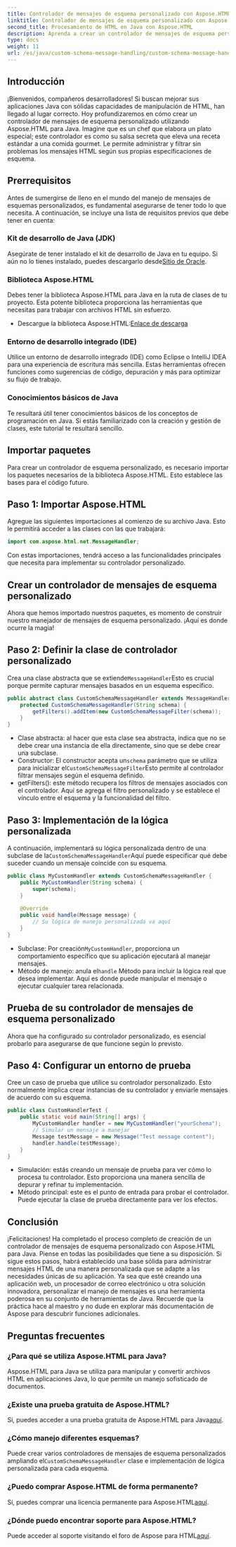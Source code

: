 ```yaml
---
title: Controlador de mensajes de esquema personalizado con Aspose.HTML para Java
linktitle: Controlador de mensajes de esquema personalizado con Aspose.HTML para Java
second_title: Procesamiento de HTML en Java con Aspose.HTML
description: Aprenda a crear un controlador de mensajes de esquema personalizado con Aspose.HTML para Java. Este tutorial le guiará paso a paso a través del proceso.
type: docs
weight: 11
url: /es/java/custom-schema-message-handling/custom-schema-message-handler/
---
```

## Introducción
¡Bienvenidos, compañeros desarrolladores! Si buscan mejorar sus aplicaciones Java con sólidas capacidades de manipulación de HTML, han llegado al lugar correcto. Hoy profundizaremos en cómo crear un controlador de mensajes de esquema personalizado utilizando Aspose.HTML para Java. Imagine que es un chef que elabora un plato especial; este controlador es como su salsa secreta que eleva una receta estándar a una comida gourmet. Le permite administrar y filtrar sin problemas los mensajes HTML según sus propias especificaciones de esquema.
## Prerrequisitos
Antes de sumergirse de lleno en el mundo del manejo de mensajes de esquemas personalizados, es fundamental asegurarse de tener todo lo que necesita. A continuación, se incluye una lista de requisitos previos que debe tener en cuenta:
### Kit de desarrollo de Java (JDK)
 Asegúrate de tener instalado el kit de desarrollo de Java en tu equipo. Si aún no lo tienes instalado, puedes descargarlo desde[Sitio de Oracle](https://www.oracle.com/java/technologies/javase-jdk11-downloads.html).
### Biblioteca Aspose.HTML
Debes tener la biblioteca Aspose.HTML para Java en la ruta de clases de tu proyecto. Esta potente biblioteca proporciona las herramientas que necesitas para trabajar con archivos HTML sin esfuerzo.
-  Descargue la biblioteca Aspose.HTML:[Enlace de descarga](https://releases.aspose.com/html/java/)
### Entorno de desarrollo integrado (IDE)
Utilice un entorno de desarrollo integrado (IDE) como Eclipse o IntelliJ IDEA para una experiencia de escritura más sencilla. Estas herramientas ofrecen funciones como sugerencias de código, depuración y más para optimizar su flujo de trabajo.
### Conocimientos básicos de Java
Te resultará útil tener conocimientos básicos de los conceptos de programación en Java. Si estás familiarizado con la creación y gestión de clases, este tutorial te resultará sencillo.
## Importar paquetes
Para crear un controlador de esquema personalizado, es necesario importar los paquetes necesarios de la biblioteca Aspose.HTML. Esto establece las bases para el código futuro.
## Paso 1: Importar Aspose.HTML
Agregue las siguientes importaciones al comienzo de su archivo Java. Esto le permitirá acceder a las clases con las que trabajará:
```java
import com.aspose.html.net.MessageHandler;
```
Con estas importaciones, tendrá acceso a las funcionalidades principales que necesita para implementar su controlador personalizado.
## Crear un controlador de mensajes de esquema personalizado
Ahora que hemos importado nuestros paquetes, es momento de construir nuestro manejador de mensajes de esquema personalizado. ¡Aquí es donde ocurre la magia!
## Paso 2: Definir la clase de controlador personalizado
 Crea una clase abstracta que se extiende`MessageHandler`Esto es crucial porque permite capturar mensajes basados en un esquema específico.
```java
public abstract class CustomSchemaMessageHandler extends MessageHandler {
    protected CustomSchemaMessageHandler(String schema) {
        getFilters().addItem(new CustomSchemaMessageFilter(schema));
    }
}
```

- Clase abstracta: al hacer que esta clase sea abstracta, indica que no se debe crear una instancia de ella directamente, sino que se debe crear una subclase.
-  Constructor: El constructor acepta un`schema` parámetro que se utiliza para inicializar el`CustomSchemaMessageFilter`Esto permite al controlador filtrar mensajes según el esquema definido.
- getFilters(): este método recupera los filtros de mensajes asociados con el controlador. Aquí se agrega el filtro personalizado y se establece el vínculo entre el esquema y la funcionalidad del filtro.
## Paso 3: Implementación de la lógica personalizada
 A continuación, implementará su lógica personalizada dentro de una subclase de la`CustomSchemaMessageHandler`Aquí puede especificar qué debe suceder cuando un mensaje coincide con su esquema. 
```java
public class MyCustomHandler extends CustomSchemaMessageHandler {
    public MyCustomHandler(String schema) {
        super(schema);
    }
    
    @Override
    public void handle(Message message) {
        // Su lógica de manejo personalizada va aquí
    }
}
```

-  Subclase: Por creación`MyCustomHandler`, proporciona un comportamiento específico que su aplicación ejecutará al manejar mensajes.
-  Método de manejo: anula el`handle` Método para incluir la lógica real que desea implementar. Aquí es donde puede manipular el mensaje o ejecutar cualquier tarea relacionada.
## Prueba de su controlador de mensajes de esquema personalizado
Ahora que ha configurado su controlador personalizado, es esencial probarlo para asegurarse de que funcione según lo previsto.
## Paso 4: Configurar un entorno de prueba
Cree un caso de prueba que utilice su controlador personalizado. Esto normalmente implica crear instancias de su controlador y enviarle mensajes de acuerdo con su esquema.
```java
public class CustomHandlerTest {
    public static void main(String[] args) {
        MyCustomHandler handler = new MyCustomHandler("yourSchema");
        // Simular un mensaje a manejar
        Message testMessage = new Message("Test message content");
        handler.handle(testMessage);
    }
}
```

- Simulación: estás creando un mensaje de prueba para ver cómo lo procesa tu controlador. Esto proporciona una manera sencilla de depurar y refinar tu implementación.
- Método principal: este es el punto de entrada para probar el controlador. Puede ejecutar la clase de prueba directamente para ver los efectos.

## Conclusión
¡Felicitaciones! Ha completado el proceso completo de creación de un controlador de mensajes de esquema personalizado con Aspose.HTML para Java. Piense en todas las posibilidades que tiene a su disposición. Si sigue estos pasos, habrá establecido una base sólida para administrar mensajes HTML de una manera personalizada que se adapte a las necesidades únicas de su aplicación.
Ya sea que esté creando una aplicación web, un procesador de correo electrónico u otra solución innovadora, personalizar el manejo de mensajes es una herramienta poderosa en su conjunto de herramientas de Java. Recuerde que la práctica hace al maestro y no dude en explorar más documentación de Aspose para descubrir funciones adicionales.
## Preguntas frecuentes
### ¿Para qué se utiliza Aspose.HTML para Java?
Aspose.HTML para Java se utiliza para manipular y convertir archivos HTML en aplicaciones Java, lo que permite un manejo sofisticado de documentos.
### ¿Existe una prueba gratuita de Aspose.HTML?
 Sí, puedes acceder a una prueba gratuita de Aspose.HTML para Java[aquí](https://releases.aspose.com/).
### ¿Cómo manejo diferentes esquemas?
 Puede crear varios controladores de mensajes de esquema personalizados ampliando el`CustomSchemaMessageHandler` clase e implementación de lógica personalizada para cada esquema.
### ¿Puedo comprar Aspose.HTML de forma permanente?
 Sí, puedes comprar una licencia permanente para Aspose.HTML[aquí](https://purchase.aspose.com/buy).
### ¿Dónde puedo encontrar soporte para Aspose.HTML?
 Puede acceder al soporte visitando el foro de Aspose para HTML[aquí](https://forum.aspose.com/c/html/29).
